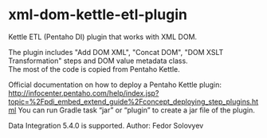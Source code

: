 # xml-dom-kettle-etl-plugin
Kettle ETL (Pentaho DI) plugin that works with XML DOM.

The plugin includes "Add DOM XML", "Concat DOM", "DOM XSLT Transformation" steps and DOM value metadata class.  
The most of the code is copied from Pentaho Kettle.

Official documentation on how to deploy a Pentaho Kettle plugin:
http://infocenter.pentaho.com/help/index.jsp?topic=%2Fpdi_embed_extend_guide%2Fconcept_deploying_step_plugins.html
You can run Gradle task “jar” or “plugin” to create a jar file of the plugin.

Data Integration 5.4.0 is supported.
Author: Fedor Solovyev
